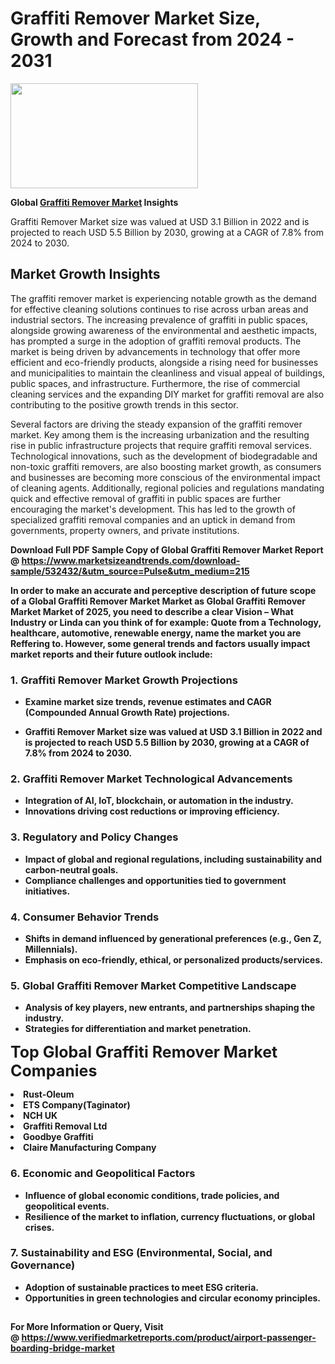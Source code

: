 <H1>Graffiti Remover Market Size, Growth and Forecast from 2024 - 2031</H1><img class="aligncenter size-medium wp-image-584254" src="https://thirdeyenews.in/wp-content/uploads/2024/09/Global-Market-Research-300x168.jpeg" alt="" width="300" height="168" /><p><strong>Global&nbsp;<a href="https://www.marketsizeandtrends.com/download-sample/532432/&amp;utm_source=Pulse&amp;utm_medium=215">Graffiti Remover Market</a> Insights</strong></p><p>Graffiti Remover Market size was valued at USD 3.1 Billion in 2022 and is projected to reach USD 5.5 Billion by 2030, growing at a CAGR of 7.8% from 2024 to 2030.</p><p><h2>Market Growth Insights</h2> <p>The graffiti remover market is experiencing notable growth as the demand for effective cleaning solutions continues to rise across urban areas and industrial sectors. The increasing prevalence of graffiti in public spaces, alongside growing awareness of the environmental and aesthetic impacts, has prompted a surge in the adoption of graffiti removal products. The market is being driven by advancements in technology that offer more efficient and eco-friendly products, alongside a rising need for businesses and municipalities to maintain the cleanliness and visual appeal of buildings, public spaces, and infrastructure. Furthermore, the rise of commercial cleaning services and the expanding DIY market for graffiti removal are also contributing to the positive growth trends in this sector.</p> <p><strong></strong></p> <p>Several factors are driving the steady expansion of the graffiti remover market. Key among them is the increasing urbanization and the resulting rise in public infrastructure projects that require graffiti removal services. Technological innovations, such as the development of biodegradable and non-toxic graffiti removers, are also boosting market growth, as consumers and businesses are becoming more conscious of the environmental impact of cleaning agents. Additionally, regional policies and regulations mandating quick and effective removal of graffiti in public spaces are further encouraging the market's development. This has led to the growth of specialized graffiti removal companies and an uptick in demand from governments, property owners, and private institutions.</p> <p><strong></p><p><span class=""><strong>Download Full PDF Sample Copy of Global Graffiti Remover Market Report</strong> @ <a href="https://www.marketsizeandtrends.com/download-sample/532432/&amp;utm_source=Pulse&amp;utm_medium=215" target="_blank">https://www.marketsizeandtrends.com/download-sample/532432/&amp;utm_source=Pulse&amp;utm_medium=215</a></span></p><p>In order to make an accurate and perceptive description of future scope of a Global&nbsp;Graffiti Remover Market Market as Global&nbsp;Graffiti Remover Market Market of 2025, you need to describe a clear Vision &ndash; What Industry or Linda can you think of for example: Quote from a Technology, healthcare, automotive, renewable energy, name the market you are Reffering to. However, some general trends and factors usually impact market reports and their future outlook include:</p><h3>1.&nbsp;<strong>Graffiti Remover Market Growth Projections</strong></h3><ul><li>Examine market size trends, revenue estimates and CAGR (Compounded Annual Growth Rate) projections.</li><li><p>Graffiti Remover Market size was valued at USD 3.1 Billion in 2022 and is projected to reach USD 5.5 Billion by 2030, growing at a CAGR of 7.8% from 2024 to 2030.</p></li></ul><h3>2.&nbsp;<strong>Graffiti Remover Market Technological Advancements</strong></h3><ul><li>Integration of AI, IoT, blockchain, or automation in the industry.</li><li>Innovations driving cost reductions or improving efficiency.</li></ul><h3>3.&nbsp;<strong>Regulatory and Policy Changes</strong></h3><ul><li>Impact of global and regional regulations, including sustainability and carbon-neutral goals.</li><li>Compliance challenges and opportunities tied to government initiatives.</li></ul><h3>4.&nbsp;<strong>Consumer Behavior Trends</strong></h3><ul><li>Shifts in demand influenced by generational preferences (e.g., Gen Z, Millennials).</li><li>Emphasis on eco-friendly, ethical, or personalized products/services.</li></ul><h3>5.&nbsp;<strong>Global Graffiti Remover Market Competitive Landscape</strong></h3><ul><li>Analysis of key players, new entrants, and partnerships shaping the industry.</li><li>Strategies for differentiation and market penetration.</li></ul><p data-pm-slice="1 1 []"><span style="color: inherit; font-family: inherit; font-size: 25px;">Top Global Graffiti Remover Market Companies</span></p><div class="" data-test-id=""><p><li>Rust-Oleum</li><li> ETS Company(Taginator)</li><li> NCH UK</li><li> Graffiti Removal Ltd</li><li> Goodbye Graffiti</li><li> Claire Manufacturing Company</li></p></div><h3>6.&nbsp;<strong>Economic and Geopolitical Factors</strong></h3><ul><li>Influence of global economic conditions, trade policies, and geopolitical events.</li><li>Resilience of the market to inflation, currency fluctuations, or global crises.</li></ul><h3>7.&nbsp;<strong>Sustainability and ESG (Environmental, Social, and Governance)</strong></h3><ul><li>Adoption of sustainable practices to meet ESG criteria.</li><li>Opportunities in green technologies and circular economy principles.</li></ul><h2><strong style="font-size: 14px;">For More Information or Query, Visit @&nbsp;</strong><a style="background-color: #ffffff; font-size: 14px;" href="https://www.marketsizeandtrends.com/report/graffiti-remover-market/" target="_blank">https://www.verifiedmarketreports.com/product/airport-passenger-boarding-bridge-market</a></h2>
